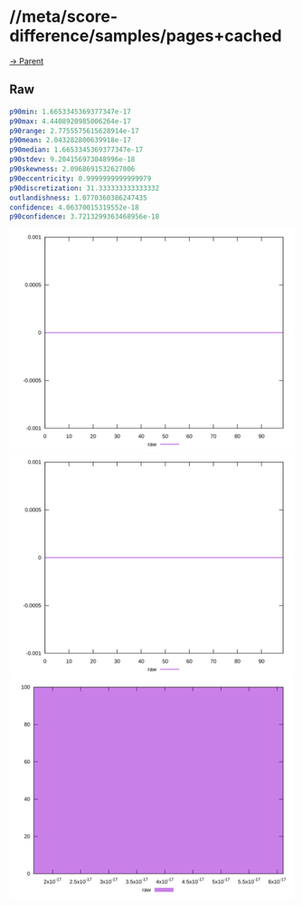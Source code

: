 
# //meta/score-difference/samples/pages+cached

[→ Parent](../..)


## Raw


```yaml
p90min: 1.6653345369377347e-17
p90max: 4.4408920985006264e-17
p90range: 2.7755575615628914e-17
p90mean: 2.043282800639918e-17
p90median: 1.6653345369377347e-17
p90stdev: 9.204156973048996e-18
p90skewness: 2.0968691532627006
p90eccentricity: 0.9999999999999979
p90discretization: 31.333333333333332
outlandishness: 1.0770360386247435
confidence: 4.06370015319552e-18
p90confidence: 3.7213299363468956e-18

```

![PLOT: raw-values](./raw/values.svg)![PLOT: raw-sorted](./raw/sorted.svg)![PLOT: raw-histogram](./raw/histogram.svg)